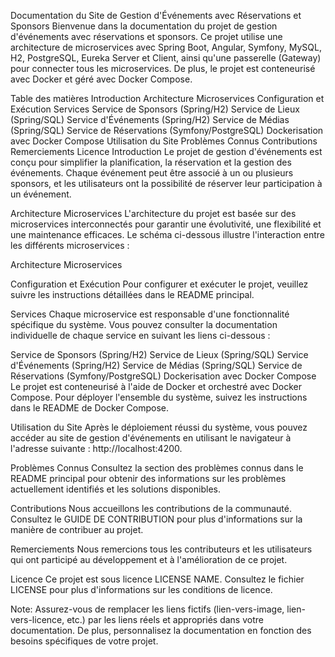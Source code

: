 Documentation du Site de Gestion d'Événements avec Réservations et Sponsors Bienvenue dans la documentation du projet de gestion d'événements avec réservations et sponsors. Ce projet utilise une architecture de microservices avec Spring Boot, Angular, Symfony, MySQL, H2, PostgreSQL, Eureka Server et Client, ainsi qu'une passerelle (Gateway) pour connecter tous les microservices. De plus, le projet est conteneurisé avec Docker et géré avec Docker Compose.

Table des matières Introduction Architecture Microservices Configuration et Exécution Services Service de Sponsors (Spring/H2) Service de Lieux (Spring/SQL) Service d'Événements (Spring/H2) Service de Médias (Spring/SQL) Service de Réservations (Symfony/PostgreSQL) Dockerisation avec Docker Compose Utilisation du Site Problèmes Connus Contributions Remerciements Licence Introduction Le projet de gestion d'événements est conçu pour simplifier la planification, la réservation et la gestion des événements. Chaque événement peut être associé à un ou plusieurs sponsors, et les utilisateurs ont la possibilité de réserver leur participation à un événement.

Architecture Microservices L'architecture du projet est basée sur des microservices interconnectés pour garantir une évolutivité, une flexibilité et une maintenance efficaces. Le schéma ci-dessous illustre l'interaction entre les différents microservices :

Architecture Microservices

Configuration et Exécution Pour configurer et exécuter le projet, veuillez suivre les instructions détaillées dans le README principal.

Services Chaque microservice est responsable d'une fonctionnalité spécifique du système. Vous pouvez consulter la documentation individuelle de chaque service en suivant les liens ci-dessous :

Service de Sponsors (Spring/H2) Service de Lieux (Spring/SQL) Service d'Événements (Spring/H2) Service de Médias (Spring/SQL) Service de Réservations (Symfony/PostgreSQL) Dockerisation avec Docker Compose Le projet est conteneurisé à l'aide de Docker et orchestré avec Docker Compose. Pour déployer l'ensemble du système, suivez les instructions dans le README de Docker Compose.

Utilisation du Site Après le déploiement réussi du système, vous pouvez accéder au site de gestion d'événements en utilisant le navigateur à l'adresse suivante : http://localhost:4200.

Problèmes Connus Consultez la section des problèmes connus dans le README principal pour obtenir des informations sur les problèmes actuellement identifiés et les solutions disponibles.

Contributions Nous accueillons les contributions de la communauté. Consultez le GUIDE DE CONTRIBUTION pour plus d'informations sur la manière de contribuer au projet.

Remerciements Nous remercions tous les contributeurs et les utilisateurs qui ont participé au développement et à l'amélioration de ce projet.

Licence Ce projet est sous licence LICENSE NAME. Consultez le fichier LICENSE pour plus d'informations sur les conditions de licence.

Note: Assurez-vous de remplacer les liens fictifs (lien-vers-image, lien-vers-licence, etc.) par les liens réels et appropriés dans votre documentation. De plus, personnalisez la documentation en fonction des besoins spécifiques de votre projet.
